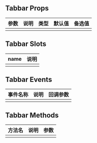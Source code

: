## Tabbar Props

| 参数         |   说明         | 类型     | 默认值      | 备选值            |
| ----------- | ------------- | -------- | --------- | ---------------- |
| | | | | |

## Tabbar Slots

|   name  |      说明       |
|  ------  |    ---------   |
| | |

## Tabbar Events

|   事件名称   |    说明   |  回调参数  |
| -------    | --------- |  --------- |
| | | |

## Tabbar Methods

|  方法名  |   说明   |   参数   |
| ------- | ------  |  ------  |
| | | |

